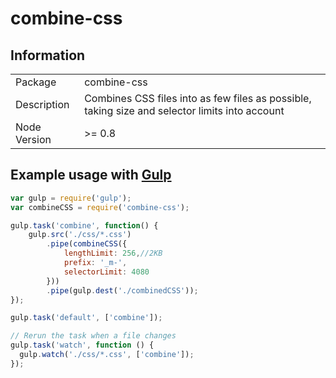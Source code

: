 # combine-css

## Information

<table>
<tr> 
<td>Package</td><td>combine-css</td>
</tr>
<tr>
<td>Description</td>
<td>Combines CSS files into as few files as possible, taking size and selector limits into account</td>
</tr>
<tr>
<td>Node Version</td>
<td>>= 0.8</td>
</tr>
</table>

## Example usage with [Gulp](http://github.com/gulpjs/gulp)

```js
var gulp = require('gulp');
var combineCSS = require('combine-css');

gulp.task('combine', function() {
    gulp.src('./css/*.css')
        .pipe(combineCSS({
            lengthLimit: 256,//2KB
            prefix: '_m-',
            selectorLimit: 4080
        }))
        .pipe(gulp.dest('./combinedCSS'));
});

gulp.task('default', ['combine']);

// Rerun the task when a file changes
gulp.task('watch', function () {
  gulp.watch('./css/*.css', ['combine']);
});
```